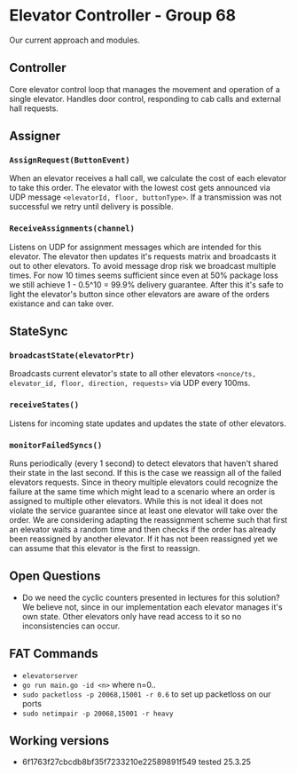 # Elevator Controller - Group 68 

Our current approach and modules.

## Controller
Core elevator control loop that manages the movement and operation of a single elevator. Handles door control, responding to cab calls and external hall requests.

## Assigner
### `AssignRequest(ButtonEvent)`
When an elevator receives a hall call, we calculate the cost of each elevator to take this order. The elevator with the lowest cost gets announced via UDP message `<elevatorId, floor, buttonType>`.
If a transmission was not successful we retry until delivery is possible.

### `ReceiveAssignments(channel)`
Listens on UDP for assignment messages which are intended for this elevator. The elevator then updates it's requests matrix and broadcasts it out to other elevators. To avoid message drop risk we broadcast multiple times. For now 10 times seems sufficient since even at 50% package loss we still achieve 1 - 0.5^10 = 99.9% delivery guarantee.
After this it's safe to light the elevator's button since other elevators are aware of the orders existance and can take over.

## StateSync
### `broadcastState(elevatorPtr)`
Broadcasts current elevator's state to all other elevators `<nonce/ts, elevator_id, floor, direction, requests>` via UDP every 100ms.

### `receiveStates()`
Listens for incoming state updates and updates the state of other elevators.

### `monitorFailedSyncs()`
Runs periodically (every 1 second) to detect elevators that haven't shared their state in the last second. If this is the case we reassign all of the failed elevators requests. 
Since in theory multiple elevators could recognize the failure at the same time which might lead to a scenario where an order is assigned to multiple other elevators. While this is not ideal it does not violate the service guarantee since at least one elevator will take over the order. 
We are considering adapting the reassignment scheme such that first an elevator waits a random time and then checks if the order has already been reassigned by another elevator. If it has not been reassigned yet we can assume that this elevator is the first to reassign. 


## Open Questions
- Do we need the cyclic counters presented in lectures for this solution? We believe not, since in our implementation each elevator manages it's own state. Other elevators only have read access to it so no inconsistencies can occur.


## FAT Commands
- `elevatorserver`
- `go run main.go -id <n>` where n=0..
- `sudo packetloss -p 20068,15001 -r 0.6` to set up packetloss on our ports
- `sudo netimpair -p 20068,15001 -r heavy`

## Working versions
- 6f1763f27cbcdb8bf35f7233210e22589891f549 tested 25.3.25
